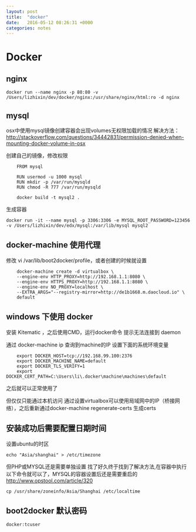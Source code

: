 ```yaml
---
layout: post
title:  "docker"
date:   2016-05-12 08:26:31 +0000
categories: notes
---
```


# Docker

## nginx

```
docker run --name nginx -p 80:80 -v /Users/lizhixin/dev/docker/nginx:/usr/share/nginx/html:ro -d nginx

```

## mysql
osx中使用mysql镜像创建容器会出现volumes无权限加载的情况
解决方法：http://stackoverflow.com/questions/34442831/permission-denied-when-mounting-docker-volume-in-osx

创建自己的镜像，修改权限 	

```
	FROM mysql

	RUN usermod -u 1000 mysql
	RUN mkdir -p /var/run/mysqld
	RUN chmod -R 777 /var/run/mysqld

```

```
	docker build -t mysql2 .

```
生成容器

```
docker run -it --name mysql -p 3306:3306 -e MYSQL_ROOT_PASSWORD=123456 -v /Users/lizhixin/dev/edx/mysql:/var/lib/mysql mysql2

```

## docker-machine 使用代理
修改 vi /var/lib/boot2docker/profile，或者创建的时候就设置
```
	docker-machine create -d virtualbox \
    --engine-env HTTP_PROXY=http://192.168.1.1:8080 \
    --engine-env HTTPS_PROXY=http://192.168.1.1:8080 \
    --engine-env NO_PROXY=localhost \
    --EXTRA_ARGS="--registry-mirror=http://de1b1668.m.daocloud.io" \
    default

```


## windows 下使用 docker

安装 Kitematic ，之后使用CMD，运行docker命令
提示无法连接到 daemon

通过 docker-machine ip 查询到machine的IP
设置下面的系统环境变量
```
	export DOCKER_HOST=tcp://192.168.99.100:2376
	export DOCKER_MACHINE_NAME=default
	export DOCKER_TLS_VERIFY=1
	export DOCKER_CERT_PATH=C:\Users\li\.docker\machine\machines\default
```
之后就可以正常使用了

但仅仅只能通过本机访问
通过设置virtualbox可以使用局域网中的IP（桥接网络），之后重新通过docker-machine regenerate-certs 生成certs


## 安装成功后需要配置日期时间

设置ubuntu的时区

```
echo "Asia/shanghai" > /etc/timezone
```

但PHP或MYSQL还是需要单独设置
找了好久终于找到了解决方法,在容器中执行以下命令就可以了，MYSQL的容器设置后还是需要重启的
http://www.opstool.com/article/320
```
cp /usr/share/zoneinfo/Asia/Shanghai /etc/localtime
```

## boot2docker 默认密码
```
docker:tcuser
```